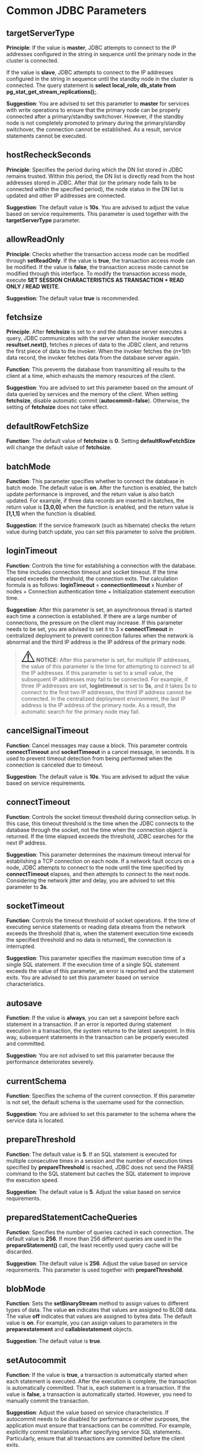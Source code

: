 # Common JDBC Parameters<a name="EN-US_TOPIC_0000001399380057"></a>

## targetServerType<a name="section556210112155"></a>

**Principle**: If the value is **master**, JDBC attempts to connect to the IP addresses configured in the string in sequence until the primary node in the cluster is connected.

If the value is **slave**, JDBC attempts to connect to the IP addresses configured in the string in sequence until the standby node in the cluster is connected. The query statement is **select local\_role, db\_state from pg\_stat\_get\_stream\_replications\(\);**.

**Suggestion**: You are advised to set this parameter to **master** for services with write operations to ensure that the primary node can be properly connected after a primary/standby switchover. However, if the standby node is not completely promoted to primary during the primary/standby switchover, the connection cannot be established. As a result, service statements cannot be executed.

## hostRecheckSeconds<a name="section57081469162"></a>

**Principle**: Specifies the period during which the DN list stored in JDBC remains trusted. Within this period, the DN list is directly read from the host addresses stored in JDBC. After that (or the primary node fails to be connected within the specified period), the node status in the DN list is updated and other IP addresses are connected.

**Suggestion**: The default value is **10s**. You are advised to adjust the value based on service requirements. This parameter is used together with the **targetServerType** parameter.

## allowReadOnly<a name="section971895131917"></a>

**Principle**: Checks whether the transaction access mode can be modified through **setReadOnly**. If the value is **true**, the transaction access mode can be modified. If the value is **false**, the transaction access mode cannot be modified through this interface. To modify the transaction access mode, execute **SET SESSION CHARACTERISTICS AS TRANSACTION + READ ONLY / READ WEITE**.

**Suggestion**: The default value **true** is recommended.

## fetchsize<a name="section977561515206"></a>

**Principle**: After **fetchsize** is set to *n* and the database server executes a query, JDBC communicates with the server when the invoker executes **resultset.next\(\)**, fetches *n* pieces of data to the JDBC client, and returns the first piece of data to the invoker. When the invoker fetches the (*n*+1)th data record, the invoker fetches data from the database server again.

**Function**: This prevents the database from transmitting all results to the client at a time, which exhausts the memory resources of the client.

**Suggestion**: You are advised to set this parameter based on the amount of data queried by services and the memory of the client. When setting **fetchsize**, disable automatic commit \(**autocommit**=**false**\). Otherwise, the setting of **fetchsize** does not take effect.

## defaultRowFetchSize<a name="section1097717285206"></a>

**Function**: The default value of **fetchsize** is **0**. Setting **defaultRowFetchSize** will change the default value of **fetchsize**.

## batchMode<a name="section27774212223"></a>

**Function**: This parameter specifies whether to connect the database in batch mode. The default value is **on**. After the function is enabled, the batch update performance is improved, and the return value is also batch updated. For example, if three data records are inserted in batches, the return value is **\[3,0,0\]** when the function is enabled, and the return value is **\[1,1,1\]** when the function is disabled.

**Suggestion**: If the service framework \(such as hibernate\) checks the return value during batch update, you can set this parameter to solve the problem.

## loginTimeout<a name="section191718166231"></a>

**Function**: Controls the time for establishing a connection with the database. The time includes connection timeout and socket timeout. If the time elapsed exceeds the threshold, the connection exits. The calculation formula is as follows: **loginTimeout** = **connectiontimeout** x Number of nodes + Connection authentication time + Initialization statement execution time.

**Suggestion**: After this parameter is set, an asynchronous thread is started each time a connection is established. If there are a large number of connections, the pressure on the client may increase. If this parameter needs to be set, you are advised to set it to 3 x **connectTimeout** in centralized deployment to prevent connection failures when the network is abnormal and the third IP address is the IP address of the primary node.

>![](public_sys-resources/icon-notice.gif) **NOTICE:**
>After this parameter is set, for multiple IP addresses, the value of this parameter is the time for attempting to connect to all the IP addresses. If this parameter is set to a small value, the subsequent IP addresses may fail to be connected. For example, if three IP addresses are set, **logintimeout** is set to **5s**, and it takes 5s to connect to the first two IP addresses, the third IP address cannot be connected. In the centralized deployment environment, the last IP address is the IP address of the primary node. As a result, the automatic search for the primary node may fail.

## cancelSignalTimeout<a name="section158271453172310"></a>

**Function**: Cancel messages may cause a block. This parameter controls **connectTimeout** and **socketTimeout** in a cancel message, in seconds. It is used to prevent timeout detection from being performed when the connection is canceled due to timeout.

**Suggestion**: The default value is **10s**. You are advised to adjust the value based on service requirements.

## connectTimeout<a name="section233713142242"></a>

**Function**: Controls the socket timeout threshold during connection setup. In this case, this timeout threshold is the time when the JDBC connects to the database through the socket, not the time when the connection object is returned. If the time elapsed exceeds the threshold, JDBC searches for the next IP address.

**Suggestion**: This parameter determines the maximum timeout interval for establishing a TCP connection on each node. If a network fault occurs on a node, JDBC attempts to connect to the node until the time specified by **connectTimeout** elapses, and then attempts to connect to the next node. Considering the network jitter and delay, you are advised to set this parameter to **3s**.

## socketTimeout<a name="section663313518243"></a>

**Function**: Controls the timeout threshold of socket operations. If the time of executing service statements or reading data streams from the network exceeds the threshold (that is, when the statement execution time exceeds the specified threshold and no data is returned), the connection is interrupted.

**Suggestion**: This parameter specifies the maximum execution time of a single SQL statement. If the execution time of a single SQL statement exceeds the value of this parameter, an error is reported and the statement exits. You are advised to set this parameter based on service characteristics.

## autosave<a name="section177291155122418"></a>

**Function**: If the value is **always**, you can set a savepoint before each statement in a transaction. If an error is reported during statement execution in a transaction, the system returns to the latest savepoint. In this way, subsequent statements in the transaction can be properly executed and committed.

**Suggestion**: You are not advised to set this parameter because the performance deteriorates severely.

## currentSchema<a name="section196082212252"></a>

**Function**: Specifies the schema of the current connection. If this parameter is not set, the default schema is the username used for the connection.

**Suggestion**: You are advised to set this parameter to the schema where the service data is located.

## prepareThreshold<a name="section65591537122511"></a>

**Function**: The default value is **5**. If an SQL statement is executed for multiple consecutive times in a session and the number of execution times specified by **prepareThreshold** is reached, JDBC does not send the PARSE command to the SQL statement but caches the SQL statement to improve the execution speed.

**Suggestion**: The default value is **5**. Adjust the value based on service requirements.

## preparedStatementCacheQueries<a name="section97391426267"></a>

**Function**: Specifies the number of queries cached in each connection. The default value is **256**. If more than 256 different queries are used in the **prepareStatement\(\)** call, the least recently used query cache will be discarded.

**Suggestion**: The default value is **256**. Adjust the value based on service requirements. This parameter is used together with **prepareThreshold**.

## blobMode<a name="section20591122619265"></a>

**Function**: Sets the **setBinaryStream** method to assign values to different types of data. The value **on** indicates that values are assigned to BLOB data. The value **off** indicates that values are assigned to bytea data. The default value is **on**. For example, you can assign values to parameters in the **preparestatement** and **callablestatement** objects.

**Suggestion**: The default value is **true**.

## setAutocommit<a name="section710434213264"></a>

**Function**: If the value is **true**, a transaction is automatically started when each statement is executed. After the execution is complete, the transaction is automatically committed. That is, each statement is a transaction. If the value is **false**, a transaction is automatically started. However, you need to manually commit the transaction.

**Suggestion**: Adjust the value based on service characteristics. If autocommit needs to be disabled for performance or other purposes, the application must ensure that transactions can be committed. For example, explicitly commit translations after specifying service SQL statements. Particularly, ensure that all transactions are committed before the client exits.

